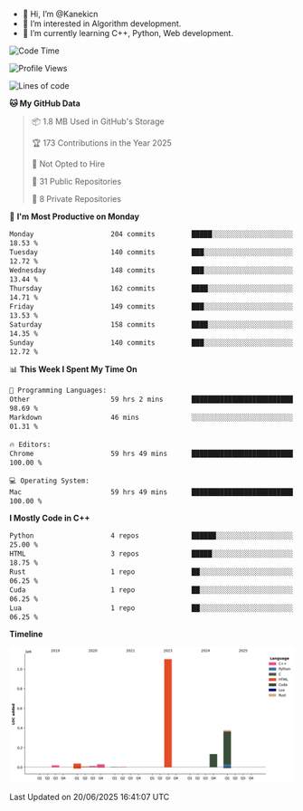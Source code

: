 - 👋 Hi, I’m @Kanekicn
- 👀 I’m interested in Algorithm development.
- 🌱 I’m currently learning C++, Python, Web development.

<!---
cotecsz/cotecsz is a ✨ special ✨ repository because its `README.md` (this file) appears on your GitHub profile.
You can click the Preview link to take a look at your changes.
--->

<!--START_SECTION:waka-->
![Code Time](http://img.shields.io/badge/Code%20Time-3%2C685%20hrs%2031%20mins-blue)

![Profile Views](http://img.shields.io/badge/Profile%20Views-0-blue)

![Lines of code](https://img.shields.io/badge/From%20Hello%20World%20I%27ve%20Written-1.7%20million%20lines%20of%20code-blue)

**🐱 My GitHub Data** 

> 📦 1.8 MB Used in GitHub's Storage 
 > 
> 🏆 173 Contributions in the Year 2025
 > 
> 🚫 Not Opted to Hire
 > 
> 📜 31 Public Repositories 
 > 
> 🔑 8 Private Repositories 
 > 
📅 **I'm Most Productive on Monday** 

```text
Monday                   204 commits         █████░░░░░░░░░░░░░░░░░░░░   18.53 % 
Tuesday                  140 commits         ███░░░░░░░░░░░░░░░░░░░░░░   12.72 % 
Wednesday                148 commits         ███░░░░░░░░░░░░░░░░░░░░░░   13.44 % 
Thursday                 162 commits         ████░░░░░░░░░░░░░░░░░░░░░   14.71 % 
Friday                   149 commits         ███░░░░░░░░░░░░░░░░░░░░░░   13.53 % 
Saturday                 158 commits         ████░░░░░░░░░░░░░░░░░░░░░   14.35 % 
Sunday                   140 commits         ███░░░░░░░░░░░░░░░░░░░░░░   12.72 % 
```


📊 **This Week I Spent My Time On** 

```text
💬 Programming Languages: 
Other                    59 hrs 2 mins       █████████████████████████   98.69 % 
Markdown                 46 mins             ░░░░░░░░░░░░░░░░░░░░░░░░░   01.31 % 

🔥 Editors: 
Chrome                   59 hrs 49 mins      █████████████████████████   100.00 % 

💻 Operating System: 
Mac                      59 hrs 49 mins      █████████████████████████   100.00 % 
```

**I Mostly Code in C++** 

```text
Python                   4 repos             ██████░░░░░░░░░░░░░░░░░░░   25.00 % 
HTML                     3 repos             █████░░░░░░░░░░░░░░░░░░░░   18.75 % 
Rust                     1 repo              ██░░░░░░░░░░░░░░░░░░░░░░░   06.25 % 
Cuda                     1 repo              ██░░░░░░░░░░░░░░░░░░░░░░░   06.25 % 
Lua                      1 repo              ██░░░░░░░░░░░░░░░░░░░░░░░   06.25 % 
```



**Timeline**

![Lines of Code chart](https://raw.githubusercontent.com/Kanekicn/Kanekicn/master/assets/bar_graph.png)


 Last Updated on 20/06/2025 16:41:07 UTC
<!--END_SECTION:waka-->
